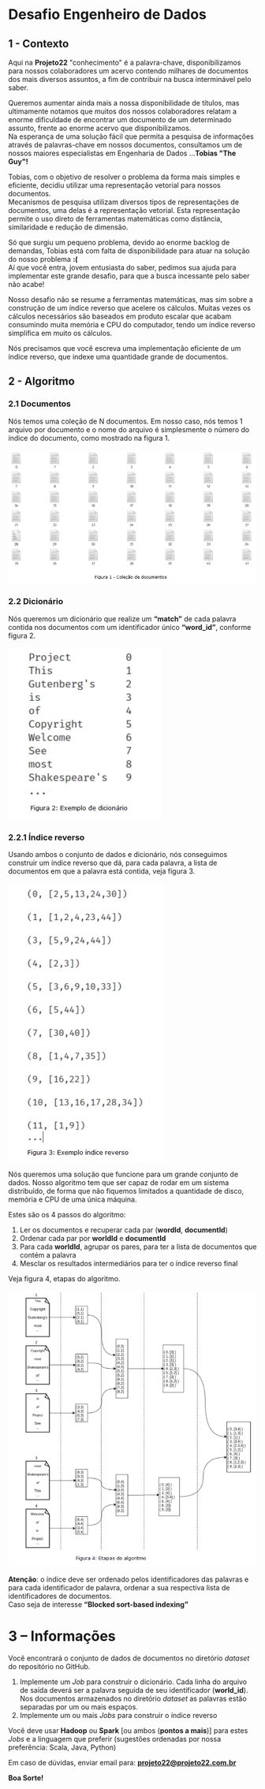 # Desafio Engenheiro de Dados

## 1 - Contexto 

Aqui na **Projeto22** "conhecimento" é a palavra-chave, disponibilizamos para nossos colaboradores um acervo contendo milhares de documentos dos mais diversos assuntos, a fim de contribuir na busca interminável pelo saber. 

Queremos aumentar ainda mais a nossa disponibilidade de títulos, mas ultimamente notamos que muitos dos nossos colaboradores relatam a enorme dificuldade de encontrar um documento de um determinado assunto, frente ao enorme acervo que disponibilizamos.<br/> 
Na esperança de uma solução fácil que permita a pesquisa de informações através de palavras-chave em nossos documentos, consultamos um de nossos maiores especialistas em Engenharia de Dados ...**Tobias "The Guy"!** 

Tobias, com o objetivo de resolver o problema da forma mais simples e eficiente, decidiu utilizar uma representação vetorial para nossos documentos.<br/>
Mecanismos de pesquisa utilizam diversos tipos de representações de documentos, uma delas é a representação vetorial. Esta representação permite o uso direto de ferramentas matemáticas como distância, similaridade e redução de dimensão. 

Só que surgiu um pequeno problema, devido ao enorme backlog de demandas, Tobias está com falta de disponibilidade para atuar na solução do nosso problema **:(** <br/>
Aí que você entra, jovem entusiasta do saber, pedimos sua ajuda para implementar este grande desafio, para que a busca incessante pelo saber não acabe!

Nosso desafio não se resume a ferramentas matemáticas, mas sim sobre a construção de um índice reverso que acelere os cálculos. Muitas vezes os cálculos necessários são baseados em produto escalar que acabam consumindo muita memória e CPU do computador, tendo um índice reverso simplifica em muito os cálculos.

Nós precisamos que você escreva uma implementação eficiente de um índice reverso, que indexe uma quantidade grande de documentos.



## 2 - Algoritmo
### 2.1 Documentos

Nós temos uma coleção de N documentos. Em nosso caso, nós temos 1 arquivo por documento e o nome do arquivo é simplesmente o número do índice do documento, como mostrado na figura 1.
<br/>
<br/>
![alt text](images/figura_1.png "")


### 2.2 Dicionário

Nós queremos um dicionário que realize um **“match”** de cada palavra contida nos documentos com um identificador único **“word_id”**, conforme figura 2.
<br/>
<br/>
![alt text](images/figura_2.png "")


### 2.2.1 Índice reverso

Usando ambos o conjunto de dados e dicionário, nós conseguimos construir um índice reverso que dá, para cada palavra, a lista de documentos em que a palavra está contida, veja figura 3.
<br/>
<br/>
![alt text](images/figura_3.png "") 
  

Nós queremos uma solução que funcione para um grande conjunto de dados. Nosso algoritmo tem que ser capaz de rodar em um sistema distribuído, de forma que não fiquemos limitados a quantidade de disco, memória e CPU de uma única máquina.

Estes são os 4 passos do algoritmo:

1. Ler os documentos e recuperar cada par (**wordId**, **documentId**)
2. Ordenar cada par por **worldId** e **documentId**
3. Para cada **worldId**, agrupar os pares, para ter a lista de documentos que contém a palavra
4. Mesclar os resultados intermediários para ter o índice reverso final  

Veja figura 4, etapas do algoritmo.
<br/>
<br/>
![alt text](images/figura_4.png "")


**Atenção**: o índice deve ser ordenado pelos identificadores das palavras e para cada identificador de palavra, ordenar a sua respectiva lista de identificadores de documentos. <br/>
Caso seja de interesse **“Blocked sort-based indexing”**


# 3 – Informações

Você encontrará o conjunto de dados de documentos no diretório *dataset* do repositório no GitHub.

1. Implemente um *Job* para construir o dicionário. Cada linha do arquivo de saída deverá ser a palavra seguida de seu identificador (**world_id**). Nos documentos armazenados no diretório *dataset* as palavras estão separadas por um ou mais espaços.
2. Implemente um ou mais *Jobs* para construir o índice reverso

Você deve usar **Hadoop** ou **Spark** [ou ambos (**pontos a mais**)] para estes *Jobs* e a linguagem que preferir (sugestões ordenadas por nossa preferência: Scala, Java, Python)

Em caso de dúvidas, enviar email para: **projeto22@projeto22.com.br**

__Boa Sorte!__